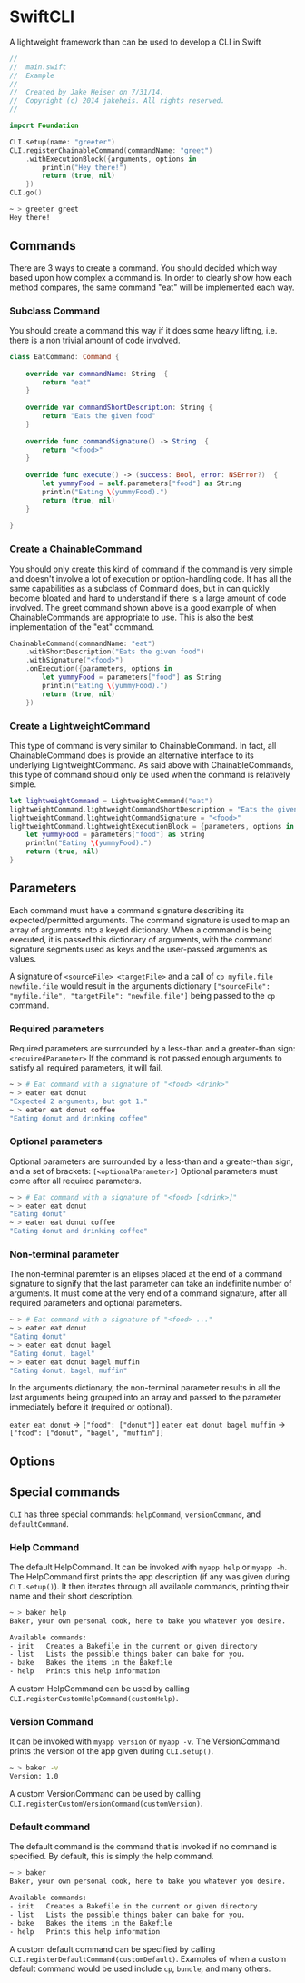 SwiftCLI
========

A lightweight framework than can be used to develop a CLI in Swift

```swift
//
//  main.swift
//  Example
//
//  Created by Jake Heiser on 7/31/14.
//  Copyright (c) 2014 jakeheis. All rights reserved.
//

import Foundation

CLI.setup(name: "greeter")
CLI.registerChainableCommand(commandName: "greet")
    .withExecutionBlock({arguments, options in
        println("Hey there!")
        return (true, nil)
    })
CLI.go()
```
```bash
~ > greeter greet
Hey there!
```

## Commands
There are 3 ways to create a command. You should decided which way based upon how complex a command is. In order to clearly show how each method compares, the same command "eat" will be implemented each way.
### Subclass Command
You should create a command this way if it does some heavy lifting, i.e. there is a non trivial amount of code involved.
```swift
class EatCommand: Command {
    
    override var commandName: String  {
        return "eat"
    }
    
    override var commandShortDescription: String {
        return "Eats the given food"
    }
    
    override func commandSignature() -> String  {
        return "<food>"
    }
    
    override func execute() -> (success: Bool, error: NSError?)  {
        let yummyFood = self.parameters["food"] as String
        println("Eating \(yummyFood).")
        return (true, nil)
    }
    
}
```
### Create a ChainableCommand
You should only create this kind of command if the command is very simple and doesn't involve a lot of execution or option-handling code. It has all the same capabilities as a subclass of Command does, but in can quickly become bloated and hard to understand if there is a large amount of code involved. The greet command shown above is a good example of when ChainableCommands are appropriate to use. This is also the best implementation of the "eat" command.
```swift
ChainableCommand(commandName: "eat")
    .withShortDescription("Eats the given food")
    .withSignature("<food>")
    .onExecution({parameters, options in
        let yummyFood = parameters["food"] as String
        println("Eating \(yummyFood).")
        return (true, nil)
    })
```
### Create a LightweightCommand
This type of command is very similar to ChainableCommand. In fact, all ChainableCommand does is provide an alternative interface to its underlying LightweightCommand. As said above with ChainableCommands, this type of command should only be used when the command is relatively simple.
```swift
let lightweightCommand = LightweightCommand("eat")
lightweightCommand.lightweightCommandShortDescription = "Eats the given food"
lightweightCommand.lightweightCommandSignature = "<food>"
lightweightCommand.lightweightExecutionBlock = {parameters, options in
    let yummyFood = parameters["food"] as String
    println("Eating \(yummyFood).")
    return (true, nil)
}
```


## Parameters
Each command must have a command signature describing its expected/permitted arguments. The command signature is used to map an array of arguments into a keyed dictionary. When a command is being executed, it is passed this dictionary of arguments, with the command signature segments used as keys and the user-passed arguments as values.

A signature of ```<sourceFile> <targetFile>``` and a call of ```cp myfile.file newfile.file``` would result in the arguments dictionary ```["sourceFile": "myfile.file", "targetFile": "newfile.file"]``` being passed to the ```cp``` command.

### Required parameters

Required parameters are surrounded by a less-than and a greater-than sign: ```<requiredParameter>``` If the command is not passed enough arguments to satisfy all required parameters, it will fail.

```bash
~ > # Eat command with a signature of "<food> <drink>"
~ > eater eat donut
"Expected 2 arguments, but got 1."
~ > eater eat donut coffee
"Eating donut and drinking coffee"
```

### Optional parameters

Optional parameters are surrounded by a less-than and a greater-than sign, and a set of brackets: ```[<optionalParameter>]``` Optional parameters must come after all required parameters.
```bash
~ > # Eat command with a signature of "<food> [<drink>]"
~ > eater eat donut
"Eating donut"
~ > eater eat donut coffee
"Eating donut and drinking coffee"
``` 

### Non-terminal parameter

The non-terminal paremter is an elipses placed at the end of a command signature to signify that the last parameter can take an indefinite number of arguments. It must come at the very end of a command signature, after all required parameters and optional parameters.

```bash
~ > # Eat command with a signature of "<food> ..."
~ > eater eat donut
"Eating donut"
~ > eater eat donut bagel
"Eating donut, bagel"
~ > eater eat donut bagel muffin
"Eating donut, bagel, muffin"
``` 

In the arguments dictionary, the non-terminal parameter results in all the last arguments being grouped into an array and passed to the parameter immediately before it (required or optional).

```eater eat donut``` -> ```["food": ["donut"]]```
```eater eat donut bagel muffin``` -> ```["food": ["donut", "bagel", "muffin"]]```

## Options

## Special commands

```CLI``` has three special commands: ```helpCommand```, ```versionCommand```, and ```defaultCommand```.
### Help Command
The default HelpCommand. It can be invoked with ```myapp help``` or ```myapp -h```. The HelpCommand first prints the app description (if any was given during ```CLI.setup()```). It then iterates through all available commands, printing their name and their short description.

```bash
~ > baker help
Baker, your own personal cook, here to bake you whatever you desire.

Available commands: 
- init 	 Creates a Bakefile in the current or given directory
- list 	 Lists the possible things baker can bake for you.
- bake 	 Bakes the items in the Bakefile
- help 	 Prints this help information
```

A custom HelpCommand can be used by calling ```CLI.registerCustomHelpCommand(customHelp)```.

### Version Command
It can be invoked with ```myapp version``` or ```myapp -v```. The VersionCommand prints the version of the app given during ```CLI.setup()```. 

```bash
~ > baker -v
Version: 1.0
```

A custom VersionCommand can be used by calling ```CLI.registerCustomVersionCommand(customVersion)```.

### Default command
The default command is the command that is invoked if no command is specified. By default, this is simply the help command.
```bash
~ > baker
Baker, your own personal cook, here to bake you whatever you desire.

Available commands: 
- init 	 Creates a Bakefile in the current or given directory
- list 	 Lists the possible things baker can bake for you.
- bake 	 Bakes the items in the Bakefile
- help 	 Prints this help information
```

A custom default command can be specified by calling ```CLI.registerDefaultCommand(customDefault)```. Examples of when a custom default command would be used include ```cp```, ```bundle```, and many others.
